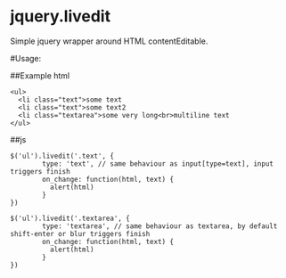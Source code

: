 jquery.livedit
=======

Simple jquery wrapper around HTML contentEditable.

#Usage:

##Example html
```
<ul>
  <li class="text">some text
  <li class="text">some text2
  <li class="textarea">some very long<br>multiline text
</ul>
```

##js
```
$('ul').livedit('.text', {
		type: 'text', // same behaviour as input[type=text], input triggers finish
		on_change: function(html, text) {
		  alert(html)
		}
})
 
$('ul').livedit('.textarea', {
		type: 'textarea', // same behaviour as textarea, by default shift-enter or blur triggers finish
		on_change: function(html, text) {
		  alert(html)
		}
})
```